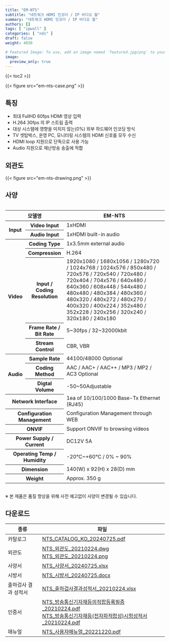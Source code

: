 ```yaml
---
title: "EM-NTS"
subtitle: "네트워크 HDMI 인코더 / IP 비디오 월"
summary: "네트워크 HDMI 인코더 / IP 비디오 월"
authors: []
tags: [ "ipwall" ]
categories: [ "nds" ]
draft: false
weight: 4030

# Featured Image: To use, add an image named `featured.jpg/png` to your page's folder.
image:
  preview_only: true
---
```


{{< toc2 >}}

<div class="container">
<div class="row justify-content-center">
<div class="col-sm-6">

{{< figure src="em-nts-case.png" >}}

</div>
</div>
</div>

<div class="container">
<div class="row justify-content-center">
<div class="col-sm-8 pl-0">

## 특징

- 최대 FullHD 60fps HDMI 영상 입력
- H.264 30fps 의 IP 스트림 출력
- 대상 시스템에 영향을 미치지 않는(0%) 외부 하드웨어 인코딩 방식
- TV 셋탑박스, 운영 PC, 모니터링 시스템의 HDMI 신호를 모두 수신
- HDMI loop 지원으로 단독으로 사용 가능
- Audio 지원으로 재난방송 송출에 적합

</div>
<div class="col-sm-4 pl-0">

## 외관도

{{< figure src="em-nts-drawing.png" >}}

</div>
</div>
</div>

## 사양

<div style="overflow-x: auto">
<table class="spec">
<thead>
<tr>
<th colspan="2">모델명</th>
<th>EM-NTS</th>
</tr>
</thead>
<tbody>
<tr>
<th rowspan="2">Input</th>
<th>Video Input</th>
<td>1xHDMI</td>
</tr>
<tr>
<th>Audio Input</th>
<td>1xHDMI built-in audio</td>
</tr>
<tr>
<th rowspan="5">Video</th>
<th>Coding Type</th>
<td>1x3.5mm external audio</td>
</tr>
<tr>
<th>Compression</th>
<td>H.264</td>
</tr>
<tr>
<th>Input / Coding<br>Resolution</th>
<td>1920x1080 / 1680x1056 / 1280x720 / 1024x768 / 1024x576 / 850x480 / 720x576 / 720x540 / 720x480 / 720x404 / 704x576 / 640x480 / 640x360 / 608x448 / 544x480 / 480x480 / 480x384 / 480x360 / 480x320 / 480x272 / 480x270 / 400x320 / 400x224 / 352x480 / 352x228 / 320x256 / 320x240 / 320x180 / 240x180</td>
<tr>
<th>Frame Rate /<br>Bit Rate</th>
<td>5~30fps / 32~32000kbit</td>
</tr>
<tr>
<th>Stream Control</th>
<td>CBR, VBR</td>
</tr>
<tr>
<th rowspan="3">Audio</th>
<th>Sample Rate</th>
<td>44100/48000 Optional</td>
</tr>
<tr>
<th>Coding Method</th>
<td>AAC / AAC+ / AAC++ / MP3 / MP2 / AC3 Optional</td>
</tr>
<tr>
<th>Digtal Volume</th>
<td>-50~50Adjustable</td>
</tr>
<tr>
<th colspan="2">Network Interface</th>
<td>1ea of 10/100/1000 Base-Tx Ethernet (RJ45)</td>
</tr>
<tr>
<th colspan="2">Configuration Management</th>
<td>Configuration Management through WEB</td>
</tr>
<tr>
<th colspan="2">ONVIF</th>
<td>Support ONVIF to browsing videos</td>
</tr>
<tr>
<th colspan="2">Power Supply / Current</th>
<td>DC12V 5A</td>
</tr>
<tr>
<th colspan="2">Operating Temp / Humidity</th>
<td>-20℃~+60℃ / 0% ~ 90%</td>
</tr>
<tr>
<th colspan="2">Dimension</th>
<td>140(W) x 92(H) x 28(D) mm</td>
</tr>
<tr>
<th colspan="2">Weight</th>
<td>Approx. 350 g</td>
</tr>
</tbody>
</table>
</div>

※ 본 제품은 품질 향상을 위해 사전 예고없이 사양이 변경될 수 있습니다.

## 다운로드

종류 | 파일
---- | ----
카탈로그 | [NTS_CATALOG_KO_20240725.pdf](https://www.emstone.com/data/sales/ko/NTS_CATALOG_KO_20240725.pdf)
외관도 | [NTS_외관도_20210224.dwg](https://www.emstone.com/data/sales/ko/NTS_외관도_20210224.dwg)<br>[NTS_외관도_20210224.png](https://www.emstone.com/data/sales/ko/NTS_외관도_20210224.png)
사양서 | [NTS_사양서_20240725.xlsx](https://www.emstone.com/data/sales/ko/NTS_사양서_20240725.xlsx)
시방서 | [NTS_시방서_20240725.docx](https://www.emstone.com/data/sales/ko/NTS_시방서_20240725.docx)
출하검사 결과 성적서 | [NTS_출하검사결과성적서_20210224.xlsx](https://www.emstone.com/data/sales/ko/NTS_출하검사결과성적서_20210224.xlsx)
인증서 | [NTS_방송통신기자재등의적합등록필증_20210224.pdf](https://www.emstone.com/data/sales/ko/NTS_방송통신기자재등의적합등록필증_20210224.pdf)<br>[NTS_방송통신기자재등(전자파적합성)시험성적서_20210224.pdf](https://www.emstone.com/data/sales/ko/NTS_방송통신기자재등(전자파적합성)시험성적서_20210224.pdf)
매뉴얼 | [NTS_사용자매뉴얼_20221220.pdf](https://www.emstone.com/data/sales/ko/NTS_사용자매뉴얼_20221220.pdf)